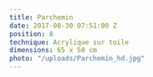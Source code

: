 ```yaml
---
title: Parchemin
date: 2017-08-30 07:51:00 Z
position: 8
technique: Acrylique sur toile
dimensions: 65 x 50 cm
photo: "/uploads/Parchemin_hd.jpg"
---
```


